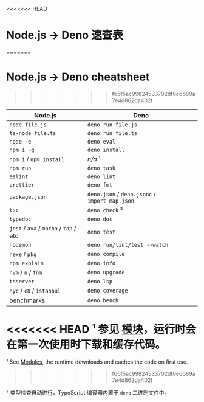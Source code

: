 <<<<<<< HEAD
# Node.js -> Deno 速查表
=======
# Node.js -> Deno cheatsheet
>>>>>>> f66f5ac99824533702df0e6b89a7e4d862da402f

| Node.js                                | Deno                                           |
| -------------------------------------- | ---------------------------------------------- |
| `node file.js`                         | `deno run file.js`                             |
| `ts-node file.ts`                      | `deno run file.ts`                             |
| `node -e`                              | `deno eval`                                    |
| `npm i -g`                             | `deno install`                                 |
| `npm i` / `npm install`                | _n/a_ ¹                                        |
| `npm run`                              | `deno task`                                    |
| `eslint`                               | `deno lint`                                    |
| `prettier`                             | `deno fmt`                                     |
| `package.json`                         | `deno.json` / `deno.jsonc` / `import_map.json` |
| `tsc`                                  | `deno check` ²                                 |
| `typedoc`                              | `deno doc`                                     |
| `jest` / `ava` / `mocha` / `tap` / etc | `deno test`                                    |
| `nodemon`                              | `deno run/lint/test --watch`                   |
| `nexe` / `pkg`                         | `deno compile`                                 |
| `npm explain`                          | `deno info`                                    |
| `nvm` / `n` / `fnm`                    | `deno upgrade`                                 |
| `tsserver`                             | `deno lsp`                                     |
| `nyc` / `c8` / `istanbul`              | `deno coverage`                                |
| benchmarks                             | `deno bench`                                   |

<<<<<<< HEAD
¹ 参见 [模块](../basics/modules.md)，运行时会在第一次使用时下载和缓存代码。
=======
¹ See [Modules](../basics/modules.md), the runtime downloads and caches the code
on first use.
>>>>>>> f66f5ac99824533702df0e6b89a7e4d862da402f

² 类型检查自动进行，TypeScript 编译器内置于 `deno` 二进制文件中。
